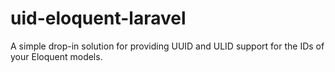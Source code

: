 # uid-eloquent-laravel
A simple drop-in solution for providing UUID and ULID support for the IDs of your Eloquent models. 
